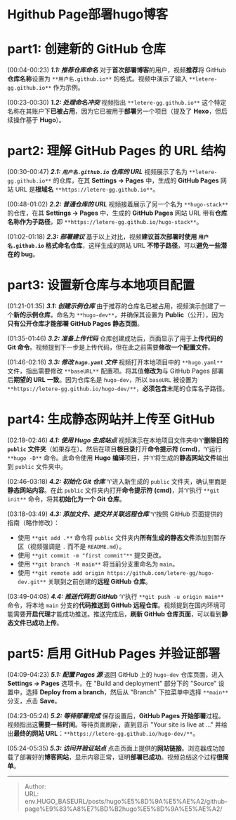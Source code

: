 # Hgithub Page部署hugo博客


# part1: 创建新的 GitHub 仓库

(00:04-00:23) ***1.1: 推荐仓库命名***
对于**首次部署博客**的用户，视频**推荐**将 GitHub **仓库名称**设置为 `**用户名.github.io**` 的格式。视频中演示了输入 `**letere-gg.github.io**` 作为示例。

(00:23-00:30) ***1.2: 处理命名冲突***
视频指出 `**letere-gg.github.io**` 这个特定名称在其账户下**已被占用**，因为它已被用于**部署**另一个项目（提及了 **Hexo**，但后续操作基于 **Hugo**）。

# part2: 理解 GitHub Pages 的 URL 结构

(00:30-00:47) ***2.1: `用户名.github.io` 仓库的 URL***
视频展示了名为 `**letere-gg.github.io**` 的仓库，在其 **Settings -> Pages** 中，生成的 **GitHub Pages** 网站 URL 是**根域名** `**https://letere-gg.github.io**`。

(00:48-01:02) ***2.2: 普通仓库的 URL***
视频接着展示了另一个名为 `**hugo-stack**` 的仓库，在其 **Settings -> Pages** 中，生成的 **GitHub Pages** 网站 URL 带有**仓库名称作为子路径**，即 `**https://letere-gg.github.io/hugo-stack**`。

(01:02-01:18) ***2.3: 部署建议***
基于以上对比，视频**建议首次部署时使用 `用户名.github.io` 格式命名仓库**，这样生成的网站 URL **不带子路径**，可以**避免一些潜在的 bug**。

# part3: 设置新仓库与本地项目配置

(01:21-01:35) ***3.1: 创建示例仓库***
由于推荐的仓库名已被占用，视频演示创建了一个**新的示例仓库**，命名为 `**hugo-dev**`，并确保其设置为 **Public**（公开），因为**只有公开仓库才能部署 GitHub Pages 静态页面**。

(01:35-01:46) ***3.2: 准备上传代码***
仓库创建成功后，页面显示了用于**上传代码的 Git 命令**。视频提到下一步是上传代码，但在此之前需要**修改一个配置文件**。

(01:46-02:16) ***3.3: 修改 `hugo.yaml` 文件***
视频打开本地项目中的 `**hugo.yaml**` 文件，指出需要修改 `**baseURL**` 配置项。将其值**修改为**与 GitHub Pages 部署后**期望的 URL 一致**。因为仓库名是 `hugo-dev`，所以 `baseURL` 被设置为 `**https://letere-gg.github.io/hugo-dev/**`，**必须包含**末尾的仓库名子路径。

# part4: 生成静态网站并上传至 GitHub

(02:18-02:46) ***4.1: 使用 Hugo 生成站点***
视频演示在本地项目文件夹中♈**删除旧的 `public` 文件夹**（如果存在）。然后在项目**根目录**打开**命令提示符 (cmd)**，♈运行 `**hugo -D**` 命令。此命令使用 **Hugo** **编译**项目，并♈将生成的**静态网站文件**输出到 `public` 文件夹中。

(02:46-03:18) ***4.2: 初始化 Git 仓库***
♈进入新生成的 `public` 文件夹，确认里面是**静态网站内容**。在此 `public` 文件夹内打开**命令提示符 (cmd)**，并♈执行 `**git init**` 命令，将其**初始化为一个 Git 仓库**。

(03:18-03:49) ***4.3: 添加文件、提交并关联远程仓库***
♈按照 GitHub 页面提供的指南（略作修改）：
*   使用 `**git add .**` 命令将 `public` 文件夹内**所有生成的静态文件**添加到暂存区（视频强调是 `.` 而不是 `README.md`）。
*   使用 `**git commit -m "first commit"**` 提交更改。
*   使用 `**git branch -M main**` 将当前分支重命名为 `main`。
*   使用 `**git remote add origin https://github.com/letere-gg/hugo-dev.git**` 关联到之前创建的**远程 GitHub 仓库**。

(03:49-04:08) ***4.4: 推送代码到 GitHub***
♈执行 `**git push -u origin main**` 命令，将本地 `main` 分支的**代码推送到 GitHub 远程仓库**。视频提到在国内环境可能需要**开启代理**才能成功推送。推送完成后，**刷新 GitHub 仓库页面**，可以看到**静态文件已成功上传**。

# part5: 启用 GitHub Pages 并验证部署

(04:09-04:23) ***5.1: 配置 Pages 源***
返回 GitHub 上的 `hugo-dev` 仓库页面，进入 **Settings -> Pages** 选项卡。在 "Build and deployment" 部分下的 "Source" 设置中，选择 **Deploy from a branch**，然后从 "Branch" 下拉菜单中选择 `**main**` 分支，点击 **Save**。

(04:23-05:24) ***5.2: 等待部署完成***
保存设置后，**GitHub Pages 开始部署**过程。视频指出这**需要一些时间**。等待页面刷新，直到显示 "Your site is live at ..." 并给出**最终的网站 URL**：`**https://letere-gg.github.io/hugo-dev/**`。

(05:24-05:35) ***5.3: 访问并验证站点***
点击页面上提供的**网站链接**。浏览器成功加载了部署好的**博客网站**，显示内容正常，证明**部署已成功**。视频总结这个过程**很简单**。

---

> Author:   
> URL: env.HUGO_BASEURL/posts/hugo%E5%8D%9A%E5%AE%A2/github-page%E9%83%A8%E7%BD%B2hugo%E5%8D%9A%E5%AE%A2/  

